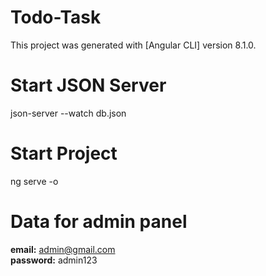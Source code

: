 # Todo-Task

This project was generated with [Angular CLI] version 8.1.0.

# Start JSON Server

json-server --watch db.json


# Start Project

ng serve -o

# Data for admin panel

**email:**      admin@gmail.com <br />
**password:**   admin123

